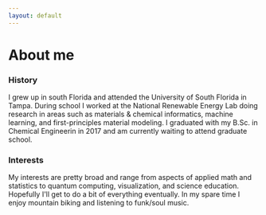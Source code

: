 ```yaml
---
layout: default
---
```


# About me

### History

I grew up in south Florida and attended the University of South Florida in Tampa. During school I worked at the National Renewable Energy Lab doing research in areas such as materials & chemical informatics, machine learning, and first-principles material modeling. I graduated with my B.Sc. in Chemical Engineerin in 2017 and am currently waiting to attend graduate school.

### Interests

My interests are pretty broad and range from aspects of applied math and statistics to quantum computing, visualization, and science education. Hopefully I'll get to do a bit of everything eventually. In my spare time I enjoy mountain biking and listening to funk/soul music.
